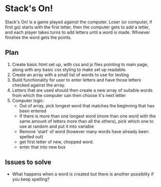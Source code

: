 # Stack's On!

Stack's On! is a game played against the computer. Loser (or computer, if first go) starts with the first letter, then the computer gets to add a letter, and each player takes turns to add letters until a word is made. Whoever finishes the word gets the points.

## Plan

1. Create basic html set up, with css and js files pointing to main page, along with any basic css styling to make set up readable.
2. Create an array with a small list of words to use for testing
3. Build functionality for user to enter letters and have those letters checked against the array.
4. Letters that are used should then create a new array of suitable words from which the computer can then choose it's next letter
5. Computer logic:
   - Out of array, pick longest word that matches the beginning that has been entered
   - If there is more than one longest word (more than one word with the same amount of letters more than all the others), pick which one to use at random and put it into variable
   - Remove 'start' of word (however many words have already been spelled out)
   - get first letter of new, chopped word.
   - enter that into new box

## Issues to solve

- What happens when a word is created but there is another possiblity if you keep spelling?
